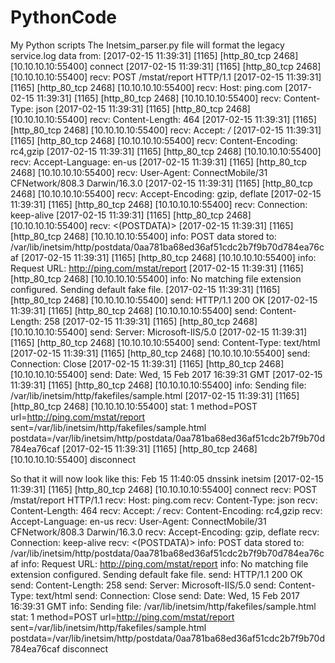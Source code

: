 # PythonCode
My Python scripts
The Inetsim_parser.py file will format the legacy service.log data from:
[2017-02-15 11:39:31] [1165] [http_80_tcp 2468] [10.10.10.10:55400] connect
[2017-02-15 11:39:31] [1165] [http_80_tcp 2468] [10.10.10.10:55400] recv: POST /mstat/report HTTP/1.1
[2017-02-15 11:39:31] [1165] [http_80_tcp 2468] [10.10.10.10:55400] recv: Host: ping.com
[2017-02-15 11:39:31] [1165] [http_80_tcp 2468] [10.10.10.10:55400] recv: Content-Type: json
[2017-02-15 11:39:31] [1165] [http_80_tcp 2468] [10.10.10.10:55400] recv: Content-Length: 464
[2017-02-15 11:39:31] [1165] [http_80_tcp 2468] [10.10.10.10:55400] recv: Accept: */*
[2017-02-15 11:39:31] [1165] [http_80_tcp 2468] [10.10.10.10:55400] recv: Content-Encoding: rc4,gzip
[2017-02-15 11:39:31] [1165] [http_80_tcp 2468] [10.10.10.10:55400] recv: Accept-Language: en-us
[2017-02-15 11:39:31] [1165] [http_80_tcp 2468] [10.10.10.10:55400] recv: User-Agent: ConnectMobile/31 CFNetwork/808.3 Darwin/16.3.0
[2017-02-15 11:39:31] [1165] [http_80_tcp 2468] [10.10.10.10:55400] recv: Accept-Encoding: gzip, deflate
[2017-02-15 11:39:31] [1165] [http_80_tcp 2468] [10.10.10.10:55400] recv: Connection: keep-alive
[2017-02-15 11:39:31] [1165] [http_80_tcp 2468] [10.10.10.10:55400] recv: <(POSTDATA)>
[2017-02-15 11:39:31] [1165] [http_80_tcp 2468] [10.10.10.10:55400] info: POST data stored to: /var/lib/inetsim/http/postdata/0aa781ba68ed36af51cdc2b7f9b70d784ea76caf
[2017-02-15 11:39:31] [1165] [http_80_tcp 2468] [10.10.10.10:55400] info: Request URL: http://ping.com/mstat/report
[2017-02-15 11:39:31] [1165] [http_80_tcp 2468] [10.10.10.10:55400] info: No matching file extension configured. Sending default fake file.
[2017-02-15 11:39:31] [1165] [http_80_tcp 2468] [10.10.10.10:55400] send: HTTP/1.1 200 OK
[2017-02-15 11:39:31] [1165] [http_80_tcp 2468] [10.10.10.10:55400] send: Content-Length: 258
[2017-02-15 11:39:31] [1165] [http_80_tcp 2468] [10.10.10.10:55400] send: Server: Microsoft-IIS/5.0
[2017-02-15 11:39:31] [1165] [http_80_tcp 2468] [10.10.10.10:55400] send: Content-Type: text/html
[2017-02-15 11:39:31] [1165] [http_80_tcp 2468] [10.10.10.10:55400] send: Connection: Close
[2017-02-15 11:39:31] [1165] [http_80_tcp 2468] [10.10.10.10:55400] send: Date: Wed, 15 Feb 2017 16:39:31 GMT
[2017-02-15 11:39:31] [1165] [http_80_tcp 2468] [10.10.10.10:55400] info: Sending file: /var/lib/inetsim/http/fakefiles/sample.html
[2017-02-15 11:39:31] [1165] [http_80_tcp 2468] [10.10.10.10:55400] stat: 1 method=POST url=http://ping.com/mstat/report sent=/var/lib/inetsim/http/fakefiles/sample.html postdata=/var/lib/inetsim/http/postdata/0aa781ba68ed36af51cdc2b7f9b70d784ea76caf
[2017-02-15 11:39:31] [1165] [http_80_tcp 2468] [10.10.10.10:55400] disconnect

So that it will now look like this:
Feb 15 11:40:05 dnssink inetsim [2017-02-15 11:39:31] [1165] [http_80_tcp 2468] [10.10.10.10:55400] connect recv: POST /mstat/report HTTP/1.1 recv: Host: ping.com recv: Content-Type: json recv: Content-Length: 464 recv: Accept: */* recv: Content-Encoding: rc4,gzip recv: Accept-Language: en-us recv: User-Agent: ConnectMobile/31 CFNetwork/808.3 Darwin/16.3.0 recv: Accept-Encoding: gzip, deflate recv: Connection: keep-alive recv: <(POSTDATA)> info: POST data stored to: /var/lib/inetsim/http/postdata/0aa781ba68ed36af51cdc2b7f9b70d784ea76caf info: Request URL: http://ping.com/mstat/report info: No matching file extension configured. Sending default fake file. send: HTTP/1.1 200 OK send: Content-Length: 258 send: Server: Microsoft-IIS/5.0 send: Content-Type: text/html send: Connection: Close send: Date: Wed, 15 Feb 2017 16:39:31 GMT info: Sending file: /var/lib/inetsim/http/fakefiles/sample.html stat: 1 method=POST url=http://ping.com/mstat/report sent=/var/lib/inetsim/http/fakefiles/sample.html postdata=/var/lib/inetsim/http/postdata/0aa781ba68ed36af51cdc2b7f9b70d784ea76caf disconnect
